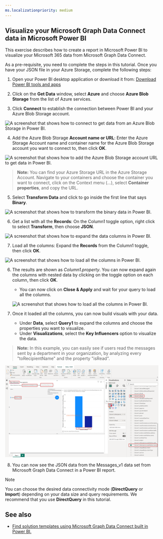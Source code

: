 ```yaml
---
ms.localizationpriority: medium
---
```


## Visualize your Microsoft Graph Data Connect data in Microsoft Power BI

This exercise describes how to create a report in Microsoft Power BI to visualize your Microsoft 365 data from Microsoft Graph Data Connect.

As a pre-requisite, you need to complete the steps in this tutorial. Once you have your JSON file in your Azure Storage, complete the following steps:

1. Open your Power BI desktop application or download it from: [Download Power BI tools and apps](https://powerbi.microsoft.com/en-us/downloads/)  

2. Click on the **Get Data** window, select **Azure** and choose **Azure Blob Storage** from the list of Azure services.

3. Click **Connect** to establish the connection between Power BI and your Azure Blob Storage account.

![A screenshot that shows how to connect to get data from an Azure Blob Storage in Power BI.](../concepts/images/data-connect-pbi-connect-blob-storage.png)

4. Add the Azure Blob Storage **Account name or URL**: Enter the Azure Storage Account name and container name for the Azure Blob Storage account you want to connect to, then click **OK**.

![A screenshot that shows how to add the Azure Blob Storage account URL to get data in Power BI.](../concepts/images/data-connect-pbi-add-blob-account-name.png)

> **Note:** You can find your Azure Storage URL in the Azure Storage Account. Navigate to your containers and choose the container you want to connect, click on the Context menu (...), select **Container properties**, and copy the URL.

5. Select **Transform Data** and click to go inside the first line that says **Binary**.

![A screenshot that shows how to transform the binary data in Power BI.](../concepts/images/data-connect-pbi-transform-binary.png)

6. Get a list with all the **Records**: On the Column1 toggle option, right click to select **Transform**, then choose **JSON**.

![A screenshot that shows how to expand the data columns in Power BI.](../concepts/images/data-connect-pbi-transform-columns.png)

7. Load all the columns: Expand the **Records** from the Column1 toggle, then click **OK**.

![A screenshot that shows how to load all the columns in Power BI.](../concepts/images/data-connect-pbi-expand-records.png)

6. The results are shown as _Column1.property_. You can now expand again the columns with nested data by clicking on the toggle option on each column, then click **OK**.

    - You can now click on **Close & Apply** and wait for your query to load all the columns.

    ![A screenshot that shows how to load all the columns in Power BI.](../concepts/images/data-connect-pbi-expand-columns-close.png)

7. Once it loaded all the columns, you can now build visuals with your data.

    - Under **Data**, select **Query1** to expand the columns and choose the properties you want to visualize.
    - Under **Visualizations**, select the **Key Influencers** option to visualize the data.
    
> **Note:** In this example, you can easily see if users read the messages sent by a department in your organization, by analyzing every "toRecipientName" and the property "isRead".

![A screenshot that shows all the columns with content presented in a table in Power BI.](../concepts/images/data-connect-pbi-key-influencers.png)

8. You can now see the JSON data from the Messages_v1 data set from Microsoft Graph Data Connect in a Power BI report.

> [!NOTE]
> You can choose the desired data connectivity mode (**DirectQuery** or **Import**) depending on your data size and query requirements. We recommend that you use **DirectQuery** in this tutorial.

## See also
- [Find solution templates using Microsoft Graph Data Connect built in Power BI.](https://github.com/microsoftgraph/dataconnect-solutions/tree/main/solutions)
